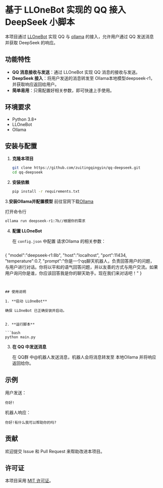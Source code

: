 # 基于 LLOneBot 实现的 QQ 接入 DeepSeek 小脚本

本项目通过 [LLOneBot](https://github.com/LLOneBot) 实现 QQ 与 [ollama](https://ollama.com) 的接入，允许用户通过 QQ 发送消息并获取 DeepSeek 的响应。

## 功能特性

- **QQ 消息接收与发送**：通过 LLOneBot 实现 QQ 消息的接收与发送。
- **DeepSeek 接入**：将用户发送的消息转发至 Ollama本地模型deepseek-r1，并获取响应返回给用户。
- **简单易用**：只需配置好相关参数，即可快速上手使用。

## 环境要求

- Python 3.8+
- LLOneBot
- Ollama

## 安装与配置

1. **克隆本项目**

   ```bash
   git clone https://github.com/zuitingqingyin/qq-deepseek.git
   cd qq-deepseek
   ```

2. **安装依赖**

   ```bash
   pip install -r requirements.txt
   ```

3.**安装Ollama并配置模型**
  前往官网下载[Ollama](https://ollama.com/)

  打开命令行
  ```bash
  ollama run deepseek-r1:7b//根据你的需求
  ```

4. **配置 LLOneBot**

   在 `config.json` 中配置 请求Ollama 的相关参数：
   ```json
  {
    "model":"deepseek-r1:8b",
    "host":"localhost",
    "port":11434,
    "temperature":0.7,
    "prompt":"你是一个qq聊天机器人，负责回答用户的问题，与用户进行对话。你将以平和的语气回答问题，并以友善的方式与用户交流。如果用户询问你是谁，你应该回答我是你的聊天助手。现在我们来对话吧！"
  }
   ```


## 使用说明

1. **启动 LLOneBot**

   确保 LLOneBot 已正确安装并启动。
   

2. **运行脚本**

   ```bash
   python main.py
   ```

3. **在 QQ 中发送消息**

   在 QQ群 中@机器人发送消息，机器人会将消息转发至 本地Ollama 并将响应返回给你。

## 示例

用户发送：

```
你好!
```

机器人响应：

```
你好!有什么我可以帮助你的吗?
```

## 贡献

欢迎提交 Issue 和 Pull Request 来帮助改进本项目。

## 许可证

本项目采用 [MIT 许可证](LICENSE)。

